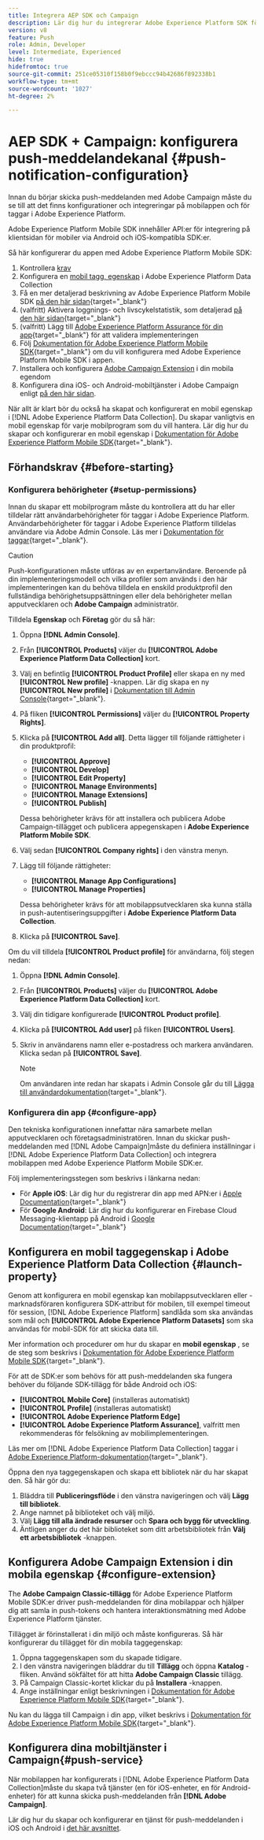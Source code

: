 ```yaml
---
title: Integrera AEP SDK och Campaign
description: Lär dig hur du integrerar Adobe Experience Platform SDK för mobiler med din app
version: v8
feature: Push
role: Admin, Developer
level: Intermediate, Experienced
hide: true
hidefromtoc: true
source-git-commit: 251ce05310f158b0f9ebccc94b42686f892338b1
workflow-type: tm+mt
source-wordcount: '1027'
ht-degree: 2%

---
```



# AEP SDK + Campaign: konfigurera push-meddelandekanal {#push-notification-configuration}

Innan du börjar skicka push-meddelanden med Adobe Campaign måste du se till att det finns konfigurationer och integreringar på mobilappen och för taggar i Adobe Experience Platform.

Adobe Experience Platform Mobile SDK innehåller API:er för integrering på klientsidan för mobiler via Android och iOS-kompatibla SDK:er.

Så här konfigurerar du appen med Adobe Experience Platform Mobile SDK:

1. Kontrollera [krav](#before-starting)
1. Konfigurera en [mobil tagg, egenskap](#launch-property) i Adobe Experience Platform Data Collection
1. Få en mer detaljerad beskrivning av Adobe Experience Platform Mobile SDK [på den här sidan](https://developer.adobe.com/client-sdks/documentation/getting-started/get-the-sdk/){target="_blank"}
1. (valfritt) Aktivera loggnings- och livscykelstatistik, som detaljerad [på den här sidan](https://developer.adobe.com/client-sdks/documentation/getting-started/enable-debug-logging/){target="_blank"}
1. (valfritt) Lägg till [Adobe Experience Platform Assurance för din app](https://developer.adobe.com/client-sdks/documentation/getting-started/validate/){target="_blank"} för att validera implementeringen
1. Följ [Dokumentation för Adobe Experience Platform Mobile SDK](https://developer.adobe.com/client-sdks/documentation/getting-started/){target="_blank"} om du vill konfigurera med Adobe Experience Platform Mobile SDK i appen.
1. Installera och konfigurera [Adobe Campaign Extension](#configure-extension) i din mobila egendom
1. Konfigurera dina iOS- och Android-mobiltjänster i Adobe Campaign enligt [på den här sidan](../send/push.md#push-config).

När allt är klart bör du också ha skapat och konfigurerat en mobil egenskap i [!DNL Adobe Experience Platform Data Collection]. Du skapar vanligtvis en mobil egenskap för varje mobilprogram som du vill hantera. Lär dig hur du skapar och konfigurerar en mobil egenskap i [Dokumentation för Adobe Experience Platform Mobile SDK](https://developer.adobe.com/client-sdks/documentation/getting-started/create-a-mobile-property/){target="_blank"}.

## Förhandskrav {#before-starting}

### Konfigurera behörigheter {#setup-permissions}

Innan du skapar ett mobilprogram måste du kontrollera att du har eller tilldelar rätt användarbehörigheter för taggar i Adobe Experience Platform. Användarbehörigheter för taggar i Adobe Experience Platform tilldelas användare via Adobe Admin Console. Läs mer i [Dokumentation för taggar](https://experienceleague.adobe.com/docs/experience-platform/tags/admin/user-permissions.html){target="_blank"}.

>[!CAUTION]
>
>Push-konfigurationen måste utföras av en expertanvändare. Beroende på din implementeringsmodell och vilka profiler som används i den här implementeringen kan du behöva tilldela en enskild produktprofil den fullständiga behörighetsuppsättningen eller dela behörigheter mellan apputvecklaren och **Adobe Campaign** administratör.

Tilldela **Egenskap** och **Företag** gör du så här:

1. Öppna **[!DNL Admin Console]**.
1. Från **[!UICONTROL Products]** väljer du **[!UICONTROL Adobe Experience Platform Data Collection]** kort.
1. Välj en befintlig **[!UICONTROL Product Profile]** eller skapa en ny med **[!UICONTROL New profile]** -knappen. Lär dig skapa en ny **[!UICONTROL New profile]** i [Dokumentation till Admin Console](https://experienceleague.adobe.com/docs/experience-platform/access-control/ui/create-profile.html#ui){target="_blank"}.
1. På fliken **[!UICONTROL Permissions]** väljer du **[!UICONTROL Property Rights]**.
1. Klicka på **[!UICONTROL Add all]**. Detta lägger till följande rättigheter i din produktprofil:
   * **[!UICONTROL Approve]**
   * **[!UICONTROL Develop]**
   * **[!UICONTROL Edit Property]**
   * **[!UICONTROL Manage Environments]**
   * **[!UICONTROL Manage Extensions]**
   * **[!UICONTROL Publish]**

   Dessa behörigheter krävs för att installera och publicera Adobe Campaign-tillägget och publicera appegenskapen i **Adobe Experience Platform Mobile SDK**.

1. Välj sedan **[!UICONTROL Company rights]** i den vänstra menyn.
1. Lägg till följande rättigheter:

   * **[!UICONTROL Manage App Configurations]**
   * **[!UICONTROL Manage Properties]**

   Dessa behörigheter krävs för att mobilappsutvecklaren ska kunna ställa in push-autentiseringsuppgifter i **Adobe Experience Platform Data Collection**.

1. Klicka på **[!UICONTROL Save]**.

Om du vill tilldela **[!UICONTROL Product profile]** för användarna, följ stegen nedan:

1. Öppna **[!DNL Admin Console]**.
1. Från **[!UICONTROL Products]** väljer du **[!UICONTROL Adobe Experience Platform Data Collection]** kort.
1. Välj din tidigare konfigurerade **[!UICONTROL Product profile]**.
1. Klicka på **[!UICONTROL Add user]** på fliken **[!UICONTROL Users]**.
1. Skriv in användarens namn eller e-postadress och markera användaren. Klicka sedan på **[!UICONTROL Save]**.

   >[!NOTE]
   >
   >Om användaren inte redan har skapats i Admin Console går du till [Lägga till användardokumentation](https://helpx.adobe.com/enterprise/using/manage-users-individually.html#add-users){target="_blank"}.

### Konfigurera din app {#configure-app}

Den tekniska konfigurationen innefattar nära samarbete mellan apputvecklaren och företagsadministratören. Innan du skickar push-meddelanden med [!DNL Adobe Campaign]måste du definiera inställningar i [!DNL Adobe Experience Platform Data Collection] och integrera mobilappen med Adobe Experience Platform Mobile SDK:er.

Följ implementeringsstegen som beskrivs i länkarna nedan:

* För **Apple iOS**: Lär dig hur du registrerar din app med APN:er i [Apple Documentation](https://developer.apple.com/documentation/usernotifications/registering_your_app_with_apns){target="_blank"}
* För **Google Android**: Lär dig hur du konfigurerar en Firebase Cloud Messaging-klientapp på Android i [Google Documentation](https://firebase.google.com/docs/cloud-messaging/android/client){target="_blank"}

<!--
## Add your app push credentials in Adobe Experience Platform Data Collection {#push-credentials}

After granting the correct user permissions, you now need to add your mobile application push credentials in Adobe Experience Platform Data Collection. 

The mobile app push credential registration is required to authorize Adobe to send push notifications on your behalf. Refer to the steps detailed below:

1. From [!DNL Adobe Experience Platform Data Collection], browse to **[!UICONTROL App Surfaces]** in the left rail.

1. Click **[!UICONTROL Create App Surface]** to create a new configuration.

1. Enter a **[!UICONTROL Name]** for the configuration.

1. From **[!UICONTROL Mobile Application Configuration]**, select the system and enter settings.

    * **For iOS**

        1. Enter the mobile app **Bundle Id** in the **[!UICONTROL App ID (iOS Bundle ID)]** field. The app Bundle ID can be found in the **General** tab of the primary target in **XCode**.
        
        1. Switched on the **[!UICONTROL Push Credentials]** button to add your credentials.
        
        1. Drag and drop your .p8 Apple Push Notification Authentication Key file. This key can be acquired from the **Certificates**, **Identifiers** and **Profiles** page.

        1. Provide the **Key ID**. This is a 10 character string assigned during the creation of p8 auth key. It can be found under **Keys** tab in **Certificates**, **Identifiers** and **Profiles** page.
        
        1. Provide the **Team ID**. This is a string value which can be found under the Membership tab.

    * **For Android**

        1. Provide the **[!UICONTROL App ID (Android package name)]**: usually the package name is the app id in your `build.gradle` file.

        1. Switched on the **[!UICONTROL Push Credentials]** button to add your credentials.

        1. Drag and drop the FCM push credentials. For more details on how to get the push credentials refer to [Google Documentation](https://firebase.google.com/docs/admin/setup#initialize-sdk){target="_blank"}.
    

1. Click **[!UICONTROL Save]** to create your app configuration.
-->

## Konfigurera en mobil taggegenskap i Adobe Experience Platform Data Collection {#launch-property}

Genom att konfigurera en mobil egenskap kan mobilappsutvecklaren eller -marknadsföraren konfigurera SDK-attribut för mobilen, till exempel timeout för session, [!DNL Adobe Experience Platform] sandlåda som ska användas som mål och **[!UICONTROL Adobe Experience Platform Datasets]** som ska användas för mobil-SDK för att skicka data till.

Mer information och procedurer om hur du skapar en **mobil egenskap** , se de steg som beskrivs i [Dokumentation för Adobe Experience Platform Mobile SDK](https://developer.adobe.com/client-sdks/documentation/getting-started/create-a-mobile-property/){target="_blank"}.

För att de SDK:er som behövs för att push-meddelanden ska fungera behöver du följande SDK-tillägg för både Android och iOS:

* **[!UICONTROL Mobile Core]** (installeras automatiskt)
* **[!UICONTROL Profile]** (installeras automatiskt)
* **[!UICONTROL Adobe Experience Platform Edge]**
* **[!UICONTROL Adobe Experience Platform Assurance]**, valfritt men rekommenderas för felsökning av mobilimplementeringen.

Läs mer om [!DNL Adobe Experience Platform Data Collection] taggar i [Adobe Experience Platform-dokumentation](https://experienceleague.adobe.com/docs/platform-learn/implement-mobile-sdk/initial-configuration/configure-tags.html){target="_blank"}.

Öppna den nya taggegenskapen och skapa ett bibliotek när du har skapat den. Så här gör du:

1. Bläddra till **Publiceringsflöde** i den vänstra navigeringen och välj **Lägg till bibliotek**.
1. Ange namnet på biblioteket och välj miljö.
1. Välj **Lägg till alla ändrade resurser** och **Spara och bygg för utveckling**.
1. Äntligen anger du det här biblioteket som ditt arbetsbibliotek från **Välj ett arbetsbibliotek** -knappen.


## Konfigurera Adobe Campaign Extension i din mobila egenskap {#configure-extension}

The **Adobe Campaign Classic-tillägg** för Adobe Experience Platform Mobile SDK:er driver push-meddelanden för dina mobilappar och hjälper dig att samla in push-tokens och hantera interaktionsmätning med Adobe Experience Platform tjänster.

Tillägget är förinstallerat i din miljö och måste konfigureras. Så här konfigurerar du tillägget för din mobila taggegenskap:

1. Öppna taggegenskapen som du skapade tidigare.
1. I den vänstra navigeringen bläddrar du till **Tillägg** och öppna **Katalog** -fliken. Använd sökfältet för att hitta **Adobe Campaign Classic** tillägg.
1. På Campaign Classic-kortet klickar du på **Installera** -knappen.
1. Ange inställningar enligt beskrivningen i [Dokumentation för Adobe Experience Platform Mobile SDK](https://developer.adobe.com/client-sdks/documentation/adobe-campaign-classic/){target="_blank"}.

Nu kan du lägga till Campaign i din app, vilket beskrivs i  [Dokumentation för Adobe Experience Platform Mobile SDK](https://developer.adobe.com/client-sdks/documentation/adobe-campaign-classic/#add-campaign-classic-to-your-app){target="_blank"}.

## Konfigurera dina mobiltjänster i Campaign{#push-service}

När mobilappen har konfigurerats i [!DNL Adobe Experience Platform Data Collection]måste du skapa två tjänster (en för iOS-enheter, en för Android-enheter) för att kunna skicka push-meddelanden från **[!DNL Adobe Campaign]**.

Lär dig hur du skapar och konfigurerar en tjänst för push-meddelanden i iOS och Android i [det här avsnittet](../send/push.md#push-config).
